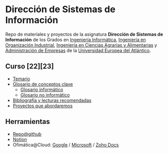 # Dirección de Sistemas de Información

Repo de materiales y proyectos de la asignatura **Dirección de Sistemas de Información** de los Grados en [Ingeniería Informática](https://www.uneatlantico.es/escuela-politecnica-superior/estudios-grado-oficial-en-ingenieria-informatica), [Ingeniería en Organización Industrial](), [Ingeniería en Ciencias Agrarias y Alimentarias]() y [Administración de Empresas]() de la [Universidad Europea del Atlántico](https://www.uneatlantico.es). 

## Curso [22][23]

* [Temario](./temario/README.md)
* [Glosario de conceptos clave](./temario/glosario.md)
    * [Glosario informático](./temario/glosarioInformatico.md)
    * [Glosario no informático](./temario/glosarioNoInformatico.md)
* [Bibliografía y lecturas recomendadas](./temario/lecturasBibliografia.md)
* [Proyectos que abordaremos](docs/proyectos.md)

## Herramientas

* [Repo@github](https://github.com/mmasias)
* [Notion](https://www.notion.so)
* Ofimática@Cloud: [Google](https://drive.google.com/) / [Microsoft](https://www.office.com/?auth=1) / [Zoho Docs](https://workdrive.zoho.eu/home)